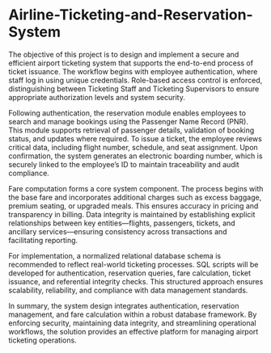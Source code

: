 # Airline-Ticketing-and-Reservation-System

The objective of this project is to design and implement a secure and efficient airport ticketing system that supports the end-to-end process of ticket issuance. The workflow begins with employee authentication, where staff log in using unique credentials. Role-based access control is enforced, distinguishing between Ticketing Staff and Ticketing Supervisors to ensure appropriate authorization levels and system security.

Following authentication, the reservation module enables employees to search and manage bookings using the Passenger Name Record (PNR). This module supports retrieval of passenger details, validation of booking status, and updates where required. To issue a ticket, the employee reviews critical data, including flight number, schedule, and seat assignment. Upon confirmation, the system generates an electronic boarding number, which is securely linked to the employee’s ID to maintain traceability and audit compliance.

Fare computation forms a core system component. The process begins with the base fare and incorporates additional charges such as excess baggage, premium seating, or upgraded meals. This ensures accuracy in pricing and transparency in billing. Data integrity is maintained by establishing explicit relationships between key entities—flights, passengers, tickets, and ancillary services—ensuring consistency across transactions and facilitating reporting.

For implementation, a normalized relational database schema is recommended to reflect real-world ticketing processes. SQL scripts will be developed for authentication, reservation queries, fare calculation, ticket issuance, and referential integrity checks. This structured approach ensures scalability, reliability, and compliance with data management standards.

In summary, the system design integrates authentication, reservation management, and fare calculation within a robust database framework. By enforcing security, maintaining data integrity, and streamlining operational workflows, the solution provides an effective platform for managing airport ticketing operations.
